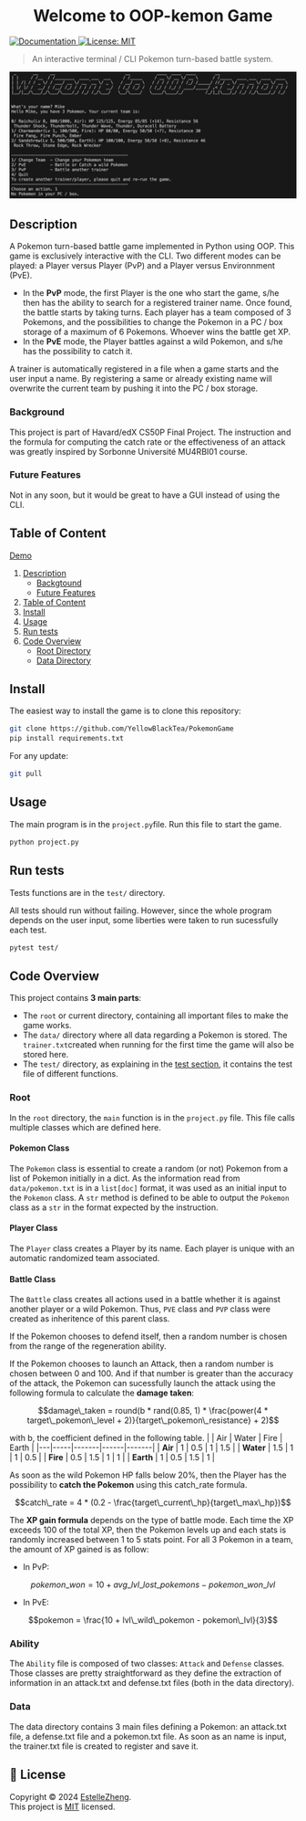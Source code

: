 <h1 align="center">Welcome to OOP-kemon Game</h1>
<p>
  <a href="https://github.com/YellowBlackTea/PokemonGame" target="_blank">
    <img alt="Documentation" src="https://img.shields.io/badge/documentation-yes-brightgreen.svg" />
  </a>
  <a href="https://github.com/YellowBlackTea/PokemonGame/blob/main/LICENSE" target="_blank">
    <img alt="License: MIT" src="https://img.shields.io/badge/License-MIT-yellow.svg" />
  </a>
</p>

> An interactive terminal / CLI Pokemon turn-based battle system.

![demo](./data/demo.png)

## Description
A Pokemon turn-based battle game implemented in Python using OOP. This game is exclusively interactive with the CLI. Two different modes can be played: a Player versus Player (PvP) and a Player versus Environnment (PvE).

- In the **PvP** mode, the first Player is the one who start the game, s/he then has the ability to search for a registered trainer name. Once found, the battle starts by taking turns. Each player has a team composed of 3 Pokemons, and the possibilities to change the Pokemon in a PC / box storage of a maximum of 6 Pokemons. Whoever wins the battle get XP.
- In the **PvE** mode, the Player battles against a wild Pokemon, and s/he has the possibility to catch it.

A trainer is automatically registered in a file when a game starts and the user input a name. By registering a same or already existing name will overwrite the current team by pushing it into the PC / box storage.

### Background
This project is part of Havard/edX CS50P Final Project. The instruction and the formula for computing the catch rate or the effectiveness of an attack was greatly inspired by Sorbonne Université MU4RBI01 course.

### Future Features
Not in any soon, but it would be great to have a GUI instead of using the CLI.

## Table of Content
[Demo](#✨-demo)
1. [Description](#description)
    - [Backgtound](#background)
    - [Future Features](#future-features)
2. [Table of Content](#table-of-content)
3. [Install](#install)
4. [Usage](#usage)
5. [Run tests](#run-tests)
6. [Code Overview](#code-overview)
    - [Root Directory](#root)
    - [Data Directory](#data)

## Install
The easiest way to install the game is to clone this repository:
```sh
git clone https://github.com/YellowBlackTea/PokemonGame
pip install requirements.txt
```
For any update:
```sh
git pull
```

## Usage
The main program is in the `project.py`file. Run this file to start the game.
```sh
python project.py
```

## Run tests
Tests functions are in the `test/` directory. 

All tests should run without failing. However, since the whole program depends on the user input, some liberties were taken to run sucessfully each test.
```sh
pytest test/
```

## Code Overview
This project contains **3 main parts**:
- The `root` or current directory, containing all important files to make the game works.
- The `data/` directory where all data regarding a Pokemon is stored. The `trainer.txt`created when running for the first time the game will also be stored here.
- The `test/` directory, as explaining in the [test section](#run-tests), it contains the test file of different functions.

### Root
In the `root` directory, the `main` function is in the `project.py` file. This file calls multiple classes which are defined here.

#### Pokemon Class
The `Pokemon` class is essential to create a random (or not) Pokemon from a list of Pokemon initially in a dict. As the information read from `data/pokemon.txt` is in a `list[doc]` format, it was used as an initial input to the `Pokemon` class. A `str` method is defined to be able to output the `Pokemon` class as a `str` in the format expected by the instruction.

#### Player Class
The `Player` class creates a Player by its name. Each player is unique with an automatic randomized team associated.

#### Battle Class
The `Battle` class creates all actions used in a battle whether it is against another player or a wild Pokemon. Thus, `PVE` class and `PVP` class were created as inheritence of this parent class.

If the Pokemon chooses to defend itself, then a random number is chosen from the range of the regeneration ability.

If the Pokemon chooses to launch an Attack, then a random number is chosen between 0 and 100. And if that number is greater than the accuracy of the attack, the Pokemon can sucessfully launch the attack using the following formula to calculate the **damage taken**:

$$damage\_taken = round(b * rand(0.85, 1) * \frac{power(4 *  target\_pokemon\_level + 2)}{target\_pokemon\_resistance} + 2)$$

with b, the coefficient defined in the following table. 
|   | Air | Water | Fire | Earth |
|---|-----|-------|------|-------|
| **Air**   | 1   | 0.5   | 1    | 1.5   |
| **Water** | 1.5 | 1     | 1    | 0.5   |
| **Fire**  | 0.5 | 1.5   | 1    | 1     |
| **Earth** | 1   | 0.5   | 1.5  | 1     |


As soon as the wild Pokemon HP falls below 20%, then the Player has the possibility to **catch the Pokemon** using this catch_rate formula.

$$catch\_rate = 4 * (0.2 - \frac{target\_current\_hp}{target\_max\_hp})$$

The **XP gain formula** depends on the type of battle mode. Each time the XP exceeds 100 of the total XP, then the Pokemon levels up and each stats is randomly increased between 1 to 5 stats point. For all 3 Pokemon in a team, the amount of XP gained is as follow: 
- In PvP: 

$$pokemon\_won = 10 + avg\_lvl\_lost\_pokemons - pokemon\_won\_lvl$$
- In PvE: 

$$pokemon = \frac{10 + lvl\_wild\_pokemon - pokemon\_lvl}{3}$$

### Ability 
The `Ability` file is composed of two classes: `Attack` and `Defense` classes. Those classes are pretty straightforward as they define the extraction of information in an attack.txt and defense.txt files (both in the data directory).

### Data
The data directory contains 3 main files defining a Pokemon: an attack.txt file, a defense.txt file and a pokemon.txt file. As soon as an name is input, the trainer.txt file is created to register and save it.

## 📝 License

Copyright © 2024 [EstelleZheng](https://github.com/YellowBlackTea).<br />
This project is [MIT](https://github.com/YellowBlackTea/PokemonGame/blob/main/LICENSE) licensed.
